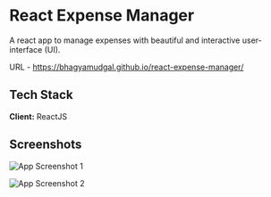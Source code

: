 
# React Expense Manager

A react app to manage expenses with beautiful and interactive user-interface (UI).

URL - https://bhagyamudgal.github.io/react-expense-manager/


## Tech Stack

**Client:** ReactJS

  
## Screenshots

![App Screenshot 1](https://i.imgur.com/vcq7NYZ.jpg)

![App Screenshot 2](https://i.imgur.com/VvVWUtD.jpg)

  
